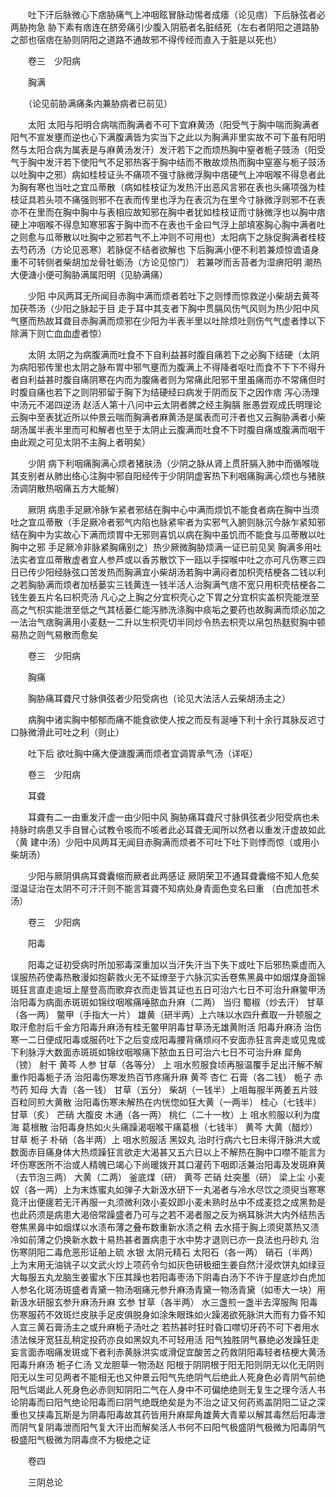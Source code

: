 <!-- { "loadSidebar": true } -->
　　吐下汗后脉微心下痞胁痛气上冲咽眩冒脉动惕者成痿（论见痞）下后脉弦者必两胁拘急 胁下素有痞连在脐旁痛引少腹入阴筋者名脏结死（左右者阴阳之道路胁之部也宿痞在胁则阴阳之道路不通故邪不得传经而直入于脏是以死也）

　　卷三　少阳病

　　胸满

　　（论见前胁满痛条内兼胁病者已前见）

　　太阳 太阳与阳明合病喘而胸满者不可下宜麻黄汤（阳受气于胸中喘而胸满者阳气不宣发壅而逆也心下满腹满皆为实当下之此以为胸满非里实故不可下虽有阳明然与太阳合病为属表是与麻黄汤发汗）发汗若下之而烦热胸中窒者栀子豉汤（阳受气于胸中发汗若下使阳气不足邪热客于胸中结而不散故烦热而胸中窒塞与栀子豉汤以吐胸中之邪）病如桂枝证头不痛项不强寸脉微浮胸中痞硬气上冲咽喉不得息者此为胸有寒也当吐之宜瓜蒂散（病如桂枝证为发热汗出恶风言邪在表也头痛项强为桂枝证具若头项不痛强则邪不在表而传里也浮为在表沉为在里今寸脉微浮则邪不在表亦不在里而在胸中胸中与表相应故知邪在胸中者犹如桂枝证而寸脉微浮也以胸中痞硬上冲咽喉不得息知寒邪客于胸中而不在表也千金曰气浮上部填塞胸心胸中满者吐之则愈与瓜蒂散以吐胸中之邪若气不上冲则不可用也）太阳病下之脉促胸满者桂枝去芍药汤（方论见恶寒）若脉促不结者欲解也 下后胸满小便不利若兼烦惊谵语身重不可转侧者柴胡加龙骨牡蛎汤（方论见惊门） 若兼哕而舌苔者为湿痹阳明 潮热大便溏小便可胸胁满属阳明（见胁满痛）

　　少阳 中风两耳无所闻目赤胸中满而烦者若吐下之则悸而惊救逆小柴胡去黄芩加茯苓汤（少阳之脉起于目 走于耳中其支者下胸中贯膈风伤气风则为热少阳中风气壅而热故耳聋目赤胸满而烦邪在少阳为半表半里以吐除烦吐则伤气气虚者悸以下除满下则亡血血虚者惊）

　　太阴 太阴之为病腹满而吐食不下自利益甚时腹自痛若下之必胸下结硬（太阴为病阳邪传里也太阴之脉布胃中邪气壅而为腹满上不得降者呕吐而食不下下不得升者自利益甚时腹自痛阴寒在内而为腹痛者则为常痛此阳邪干里虽痛而亦不常痛但时时腹自痛也若下之则阴邪留于胸下为结硬经曰病发于阴而反下之因作痞 泻心汤理中汤元不渴四逆汤 赵活人第十八问中云太阴者脾之经主胸膈 胀愚尝观成氏明理论云胸中至表犹近所以仲景云喘而胸满者麻黄汤是属表而可汗者也又云胸胁满者小柴胡汤属半表半里而可和解者也至于太阴止云腹满而吐食不下时腹自痛或腹满而咽干由此观之可见太阴不主胸上者明矣）

　　少阴 病下利咽痛胸满心烦者猪肤汤（少阴之脉从肾上贯肝膈入肺中而循喉咙其支别者从肺出络心注胸中邪自阳经传于少阴阴虚客热下利咽痛胸满心烦也与猪肤汤调阴散热咽痛五方大能解）

　　厥阴 病患手足厥冷脉乍紧者邪结在胸中心中满而烦饥不能食者病在胸中当须吐之宜瓜蒂散（手足厥冷者邪气内陷也脉紧牢者为实邪气入腑则脉沉今脉乍紧知邪结在胸中为实故心下满而烦胃中无邪则喜饥以病在胸中虽饥而不能食与瓜蒂散以吐胸中之邪 手足厥冷非脉紧胸痛别之）热少厥微胸胁烦满一证已前见吴 胸满多用吐法实者宜瓜蒂散虚者宜人参芦或以香苏散饮下一瓯以手探喉中吐之亦可凡伤寒三四日已传少阳经脉弦口苦发热而胸满宜小柴胡汤若胸中满闷者加枳壳桔梗各二钱以利之若胸胁满而烦者加栝蒌实三钱黄连一钱半活人治胸满气痞不宽只用枳壳桔梗各二钱生姜五片名曰枳壳汤 凡心之上胸之分宜枳壳心之下胃之分宜枳实盖枳壳能泄至高之气枳实能泄至低之气其栝蒌仁能泻肺洗涤胸中痰垢之要药也故胸满而烦必加之一法治气痞胸满用小麦麸一二升以生枳壳切半同炒令热去枳壳以帛包热麸熨胸中顿易热之则气易散而愈矣

　　卷三　少阳病

　　胸痛

　　胸胁痛耳聋尺寸脉俱弦者少阳受病也（论见大法活人云柴胡汤主之）

　　病胸中诸实胸中郁郁而痛不能食欲使人按之而反有涎唾下利十余行其脉反迟寸口脉微滑此可吐之利（则止）

　　吐下后 欲吐胸中痛大便溏腹满而烦者宜调胃承气汤（详呕）

　　卷三　少阳病

　　耳聋

　　耳聋有二一由重发汗虚一由少阳中风 胸胁痛耳聋尺寸脉俱弦者少阳受病也未持脉时病患又手自冒心试教令咳而不咳者此必耳聋无闻所以然者以重发汗虚故如此（黄 建中汤）少阳中风两耳无闻目赤胸满而烦者不可吐下吐下则悸而惊（或用小柴胡汤）

　　少阳与厥阴俱病耳聋囊缩而厥者此两感证 厥阴荣卫不通耳聋囊缩不知人危矣 湿温证治在太阴不可汗汗则不能言耳聋不知病处身青面色变名曰重 （白虎加苍术汤）

　　卷三　少阳病

　　阳毒

　　阳毒之证初受病时所加邪毒深重加以当汗失汗当下失下或吐下后邪热乘虚而入误服热药使毒热散漫如抱薪救火无不延燎至于六脉沉实舌卷焦黑鼻中如烟煤身面锦斑狂言直走逾垣上屋登高而歌弃衣而走皆其证也五日可治六七日不可治升麻鳖甲汤 治阳毒为病面赤斑斑如锦纹咽喉痛唾脓血升麻（二两） 当归 蜀椒（炒去汗） 甘草（各一两） 鳖甲（手指大一片） 雄黄（研半两）上六味以水四升煮取一升顿服之取汗愈肘后千金方阳毒升麻汤有桂无鳖甲阴毒甘草汤无雄黄附活 阳毒升麻汤 治伤寒一二日便成阳毒或服药吐下之后变成阳毒腰背痛烦闷不安面赤狂言奔走或见鬼或下利脉浮大数面赤斑斑如锦纹咽喉痛下脓血五日可治六七日不可治升麻 犀角（镑） 射干 黄芩 人参 甘草（各等分） 上 咀水煎服食顷再服温覆手足出汗解不解重作阳毒栀子汤 治阳毒伤寒发热百节疼痛升麻 黄芩 杏仁 石膏（各二钱） 栀子 赤芍药 知母 大青（各一钱） 甘草（五分） 柴胡（一钱半）上咀每服半两姜五片豉百粒同煎大黄散 治阳毒伤寒未解热在内恍惚如狂大黄（一两半） 桂心（七钱半） 甘草（炙） 芒硝 大腹皮 木通（各一两） 桃仁（二十一枚）上 咀水煎服以利为度海 葛根散 治阳毒身热如火头痛躁渴咽喉干痛葛根（七钱半） 黄芩 大黄（醋炒） 甘草 栀子 朴硝（各半两）上 咀水煎服活 黑奴丸 治时行病六七日未得汗脉洪大或数面赤目痛身体大热烦躁狂言欲走大渴甚又五六日以上不解热在胸中口噤不能言为坏伤寒医所不治或人精魄已竭心下尚暖拨开其口灌药下咽即活兼治阳毒及发斑麻黄（去节泡三两） 大黄（二两） 釜底煤（研） 黄芩 芒硝 灶突墨（研） 梁上尘 小麦奴（各一两）上为末炼蜜丸如弹子大新汲水研下一丸渴者与冷水尽饮之须臾当寒寒竟汗出便瘥若无汗再服一丸须微利效小麦奴即小麦未熟时丛中不成麦捻之成黑勃是也此药须是病患大渴倍常躁盛者乃可与之若不渴者服之反为祸耳脉洪大内外结热舌卷焦黑鼻中如烟煤以水渍布薄之叠布数重新水渍之稍 去水搭于胸上须臾蒸热又渍冷如前薄之仍换新水数十易热甚者置病患于水中势才退则已亦一良法也丹砂丸 治伤寒阴阳二毒危恶形证舶上硫 水银 太阴元精石 太阳石（各一两） 硝石（半两）上为末用无油铫子以文武火炒上项药令匀如灰色研极细生姜自然汁浸炊饼丸如绿豆大每服五丸龙脑生姜蜜水下压其躁也若阳毒枣汤下阴毒白汤下不许于屋底炒白虎加人参名化斑汤斑盛者青黛一物汤咽痛元参升麻汤青黛一物汤青黛（如枣大一块）用新汲水研服玄参升麻汤升麻 玄参 甘草（各半两） 水三盏煎一盏半去滓服陶 阳毒伤寒服药不效斑烂皮肤手足皮俱脱身如涂朱眼珠如火躁渴欲死脉洪大而有力昏不知人宜三黄石膏汤主之或升麻栀子汤吐之 若热甚时狂时昏口噤切牙药不可下者用水渍法候牙宽狂乱稍定投药亦良如黑奴丸不可轻用活 阳气独胜阴气暴绝必发躁狂走妄言面赤咽痛发斑或下者利赤黄脉洪实或滑促宜酸苦之药救阴阳毒轻者桔梗大黄汤 阳毒升麻汤 栀子仁汤 又龙胆草一物汤赵 阳根于阴阴根于阳无阳则阴无以化无阴则阳无以生可见两者不能相无也又仲景云阳气先绝阴气后绝此人死身色必青阴气前绝阳气后竭此人死身色必赤则知阴阳二气在人身中不可偏绝绝则无复生之理今活人书论阴毒而曰阳气绝论阳毒而曰阴气绝既绝矣是为不治之证又何药焉盖阴阳二证之深重也又挟毒瓦斯是为阴毒阳毒故其药皆用升麻犀角雄黄大青辈以解其毒然后阳毒泄而阴气复阴毒泄而阳气复大汗出而解矣活人书何不曰阳气极盛阴气极微为阳毒阴气极盛阳气极微为阴毒庶不为极绝之证

　　卷四

　　三阴总论

